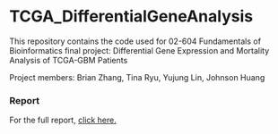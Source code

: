 # TCGA_DifferentialGeneAnalysis
This repository contains the code used for 02-604 Fundamentals of Bioinformatics final project: Differential Gene Expression and Mortality Analysis of TCGA-GBM Patients

Project members: Brian Zhang, Tina Ryu, Yujung Lin, Johnson Huang

### Report
For the full report, [click here.](Differential_Gene_Expression_and_Mortality_Analysis_of_TCGAGBM_Patients.pdf)
